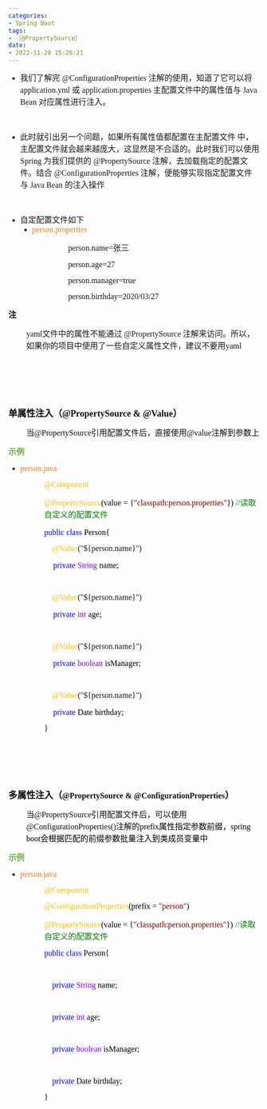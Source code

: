 ```yaml
---
categories:
- Spring Boot
tags:
- ［@PropertySource］
date:
- 2022-11-28 15:26:21
---
```


<ul style="list-style-type:disc">
    <li><span style="font-size:12.0pt"><span style="font-family:&quot;Microsoft YaHei UI&quot;">我们了解完</span></span><span
            style="font-size:12.0pt"><span style="font-family:&quot;Comic Sans MS&quot;"> @ConfigurationProperties
            </span></span><span style="font-size:12.0pt"><span
                style="font-family:&quot;Microsoft YaHei UI&quot;">注解的使用，知道了它可以将</span></span><span
            style="font-size:12.0pt"><span style="font-family:&quot;Comic Sans MS&quot;"> application.yml
            </span></span><span style="font-size:12.0pt"><span
                style="font-family:&quot;Microsoft YaHei UI&quot;">或</span></span><span style="font-size:12.0pt"><span
                style="font-family:&quot;Comic Sans MS&quot;"> application.properties </span></span><span
            style="font-size:12.0pt"><span
                style="font-family:&quot;Microsoft YaHei UI&quot;">主配置文件中的属性值与</span></span><span
            style="font-size:12.0pt"><span style="font-family:&quot;Comic Sans MS&quot;"> Java Bean </span></span><span
            style="font-size:12.0pt"><span style="font-family:&quot;Microsoft YaHei UI&quot;">对应属性进行注入。</span></span>
    </li>
</ul>
<p style="margin-left:36px"><span style="font-size:12.0pt"><span
            style="font-family:&quot;Microsoft YaHei UI&quot;"><span style="color:#111111">&nbsp;</span></span></span>
</p>
<ul style="list-style-type:disc">
    <li><span style="font-size:12.0pt"><span
                style="font-family:&quot;Microsoft YaHei UI&quot;">此时就引出另一个问题，如果所有属性值都配置在主配置文件
                中，主配置文件就会越来越庞大，这显然是不合适的。此时我们可以使用</span></span><span style="font-size:12.0pt"><span
                style="font-family:&quot;Comic Sans MS&quot;"> Spring </span></span><span style="font-size:12.0pt"><span
                style="font-family:&quot;Microsoft YaHei UI&quot;">为我们提供的</span></span><span
            style="font-size:12.0pt"><span style="font-family:&quot;Comic Sans MS&quot;"> @PropertySource
            </span></span><span style="font-size:12.0pt"><span
                style="font-family:&quot;Microsoft YaHei UI&quot;">注解，去加载指定的配置文件。结合</span></span><span
            style="font-size:12.0pt"><span style="font-family:&quot;Comic Sans MS&quot;"> @ConfigurationProperties
            </span></span><span style="font-size:12.0pt"><span
                style="font-family:&quot;Microsoft YaHei UI&quot;">注解，便能够实现指定配置文件与</span></span><span
            style="font-size:12.0pt"><span style="font-family:&quot;Comic Sans MS&quot;"> Java Bean </span></span><span
            style="font-size:12.0pt"><span style="font-family:&quot;Microsoft YaHei UI&quot;">的注入操作</span></span></li>
</ul>
<p style="margin-left:36px"><span style="font-size:12.0pt"><span
            style="font-family:&quot;Comic Sans MS&quot;">&nbsp;</span></span></p>
<ul style="list-style-type:disc">
    <li><span style="font-size:12.0pt"><span style="font-family:&quot;Microsoft YaHei UI&quot;">自定配置文件如下</span></span>
        <ul style="list-style-type:disc">
            <li><span style="color:#e67e22;"><span style="font-size:12.0pt"><span
                            style="font-family:&quot;Comic Sans MS&quot;">person</span></span><span
                        style="font-size:12.0pt"><span
                            style="font-family:&quot;Comic Sans MS&quot;">.properties</span></span></span></li>
        </ul>
    </li>
</ul>
<p style="margin-left: 120px;"><span style="font-size:12.0pt"><span
            style="font-family:&quot;Comic Sans MS&quot;">person.name=</span><span
            style="font-family:&quot;Microsoft YaHei UI&quot;">张三</span></span></p>
<p style="margin-left: 120px;"><span style="font-size:12.0pt"><span
            style="font-family:&quot;Comic Sans MS&quot;">person.age=27</span></span></p>
<p style="margin-left: 120px;"><span style="font-size:12.0pt"><span
            style="font-family:&quot;Comic Sans MS&quot;">person.manager=true</span></span></p>
<p style="margin-left: 120px;"><span style="font-size:12.0pt"><span
            style="font-family:&quot;Comic Sans MS&quot;">person.birthday=2020/03/27</span></span></p>
<p><span style="font-size:12.0pt"><span style="font-family:&quot;Microsoft YaHei UI&quot;"><span
                style="color:#111111"><strong>注</strong></span></span></span></p>
<p style="margin-left:36px"><span style="font-size:12.0pt"><span
            style="font-family:&quot;Comic Sans MS&quot;">yaml</span><span
            style="font-family:&quot;Microsoft YaHei UI&quot;">文件中的属性不能通过</span><span
            style="font-family:&quot;Comic Sans MS&quot;"> @PropertySource </span><span
            style="font-family:&quot;Microsoft YaHei UI&quot;">注解来访问。所以，如果你的项目中使用了一些自定义属性文件，建议不要用</span><span
            style="font-family:&quot;Comic Sans MS&quot;">yaml</span></span></p>
<p><span style="font-size:12.0pt"><span style="font-family:&quot;Microsoft YaHei UI&quot;"><span
                style="color:#111111">&nbsp;</span></span></span></p>
<p><span style="font-size:12.0pt"><span style="font-family:&quot;Microsoft YaHei UI&quot;"><span
                style="color:#111111">&nbsp;</span></span></span></p>
<p><span style="font-size:12.0pt"><span style="font-family:&quot;Microsoft YaHei UI&quot;"><span
                style="color:#111111">&nbsp;</span></span></span></p>
<p><span style="font-size:13.5pt"><span style="color:#111111"><strong><span
                    style="font-family:&quot;Microsoft YaHei UI&quot;">单属性注入（</span></strong><strong><span
                    style="font-family:&quot;Comic Sans MS&quot;">@PropertySource</span></strong><strong><span
                    style="font-family:&quot;Comic Sans MS&quot;"> &amp; @Value</span></strong><strong><span
                    style="font-family:&quot;Microsoft YaHei UI&quot;">）</span></strong></span></span></p>
<p style="margin-left:36px"><span style="font-size:12.0pt"><span style="color:#111111"><span
                style="font-family:&quot;Microsoft YaHei UI&quot;">当</span><span
                style="font-family:&quot;Comic Sans MS&quot;">@PropertySource</span><span
                style="font-family:&quot;Microsoft YaHei UI&quot;">引用配置文件后，直接使用</span><span
                style="font-family:&quot;Microsoft YaHei UI&quot;">@value</span><span
                style="font-family:&quot;Microsoft YaHei UI&quot;">注解到参数上</span></span></span></p>
<p><span style="font-size:12.0pt"><span style="font-family:&quot;Microsoft YaHei UI&quot;"><span
                style="color:#70ad47"><strong>示例</strong></span></span></span></p>
<ul style="list-style-type:disc">
    <li><span style="color:#e67e22;"><span style="font-size:12.0pt"><span
                    style="font-family:&quot;Comic Sans MS&quot;">person.java</span></span></span></li>
</ul>
<p style="margin-left:72px"><span style="font-size:12.0pt"><span style="font-family:&quot;Comic Sans MS&quot;"><span
                style="color:#ffc000">@Component</span></span></span></p>
<p style="margin-left:72px"><span style="font-size:12.0pt"><span style="font-family:&quot;Comic Sans MS&quot;"><span
                style="color:#ffc000">@PropertySource</span></span><span
            style="font-family:&quot;Comic Sans MS&quot;"><span style="color:black">(value</span></span>&nbsp;<span
            style="font-family:&quot;Comic Sans MS&quot;"><span style="color:black">=</span></span>&nbsp;<span
            style="font-family:&quot;Comic Sans MS&quot;"><span style="color:black">{</span></span><span
            style="font-family:&quot;Comic Sans MS&quot;"><span
                style="color:maroon">"classpath:person.properties"</span></span><span
            style="font-family:&quot;Comic Sans MS&quot;"><span style="color:black">})</span></span> <span
            style="font-family:&quot;Comic Sans MS&quot;"><span style="color:green">//</span></span><span
            style="font-family:&quot;Microsoft YaHei UI&quot;"><span style="color:green">读取自定义的配置文件</span></span></span>
</p>
<p style="margin-left:72px"><span style="font-size:12.0pt"><span style="font-family:&quot;Comic Sans MS&quot;"><span
                style="color:blue">public</span></span>&nbsp;<span style="font-family:&quot;Comic Sans MS&quot;"><span
                style="color:blue">class</span></span>&nbsp;<span style="font-family:&quot;Comic Sans MS&quot;"><span
                style="color:black">Person{</span></span></span></p>
<p style="margin-left:72px"><span style="font-size:12.0pt"><span
            style="font-family:&quot;Comic Sans MS&quot;">&nbsp;&nbsp;&nbsp; <span
                style="color:#ffc000">@Value</span>("${person.name}")</span></span></p>
<p style="margin-left:72px"><span style="font-size:12.0pt">&nbsp;&nbsp;&nbsp;&nbsp;<span
            style="font-family:&quot;Comic Sans MS&quot;"><span style="color:blue">private</span></span>&nbsp;<span
            style="font-family:&quot;Comic Sans MS&quot;"><span style="color:#8000ff">String</span></span>&nbsp;<span
            style="font-family:&quot;Comic Sans MS&quot;"><span style="color:black">name;</span></span></span></p>
<p style="margin-left:72px"><span style="font-size:12.0pt"><span style="font-family:&quot;Comic Sans MS&quot;"><span
                style="color:black">&nbsp;</span></span></span></p>
<p style="margin-left:72px"><span style="font-size:12.0pt"><span style="font-family:&quot;Comic Sans MS&quot;"><span
                style="color:#ffc000">&nbsp;&nbsp;&nbsp; @Value</span>("${person.name}")</span></span></p>
<p style="margin-left:72px"><span style="font-size:12.0pt">&nbsp;&nbsp;&nbsp;&nbsp;<span
            style="font-family:&quot;Comic Sans MS&quot;"><span style="color:blue">private</span></span>&nbsp;<span
            style="font-family:&quot;Comic Sans MS&quot;"><span style="color:#8000ff">int</span></span>&nbsp;<span
            style="font-family:&quot;Comic Sans MS&quot;"><span style="color:black">age;</span></span></span></p>
<p style="margin-left:72px"><span style="font-size:12.0pt"><span style="font-family:&quot;Comic Sans MS&quot;"><span
                style="color:black">&nbsp;</span></span></span></p>
<p style="margin-left:72px"><span style="font-size:12.0pt"><span style="font-family:&quot;Comic Sans MS&quot;"><span
                style="color:#ffc000">&nbsp;&nbsp;&nbsp; @Value</span>("${person.name}")</span></span></p>
<p style="margin-left:72px"><span style="font-size:12.0pt">&nbsp;&nbsp;&nbsp;&nbsp;<span
            style="font-family:&quot;Comic Sans MS&quot;"><span style="color:blue">private</span></span>&nbsp;<span
            style="font-family:&quot;Comic Sans MS&quot;"><span style="color:#8000ff">boolean</span></span>&nbsp;<span
            style="font-family:&quot;Comic Sans MS&quot;"><span style="color:black">isManager;</span></span></span></p>
<p style="margin-left:72px"><span style="font-size:12.0pt"><span style="font-family:&quot;Comic Sans MS&quot;"><span
                style="color:black">&nbsp;</span></span></span></p>
<p style="margin-left:72px"><span style="font-size:12.0pt"><span style="font-family:&quot;Comic Sans MS&quot;"><span
                style="color:#ffc000">&nbsp;&nbsp;&nbsp; @Value</span>("${person.name}")</span></span></p>
<p style="margin-left:72px"><span style="font-size:12.0pt">&nbsp;&nbsp;&nbsp;&nbsp;<span
            style="font-family:&quot;Comic Sans MS&quot;"><span style="color:blue">private</span></span>&nbsp;<span
            style="font-family:&quot;Comic Sans MS&quot;"><span style="color:black">Date</span></span>&nbsp;<span
            style="font-family:&quot;Comic Sans MS&quot;"><span style="color:black">birthday;</span></span></span></p>
<p style="margin-left:72px"><span style="font-size:12.0pt"><span style="font-family:&quot;Comic Sans MS&quot;"><span
                style="color:black">}</span></span></span></p>
<p style="margin-left:36px"><span style="font-size:12.0pt"><span
            style="font-family:&quot;Microsoft YaHei UI&quot;"><span style="color:#111111">&nbsp;</span></span></span>
</p>
<p style="margin-left:36px"><span style="font-size:12.0pt"><span
            style="font-family:&quot;Microsoft YaHei UI&quot;"><span style="color:#111111">&nbsp;</span></span></span>
</p>
<p style="margin-left:36px"><span style="font-size:12.0pt"><span
            style="font-family:&quot;Microsoft YaHei UI&quot;"><span style="color:#111111">&nbsp;</span></span></span>
</p>
<p><span style="color:#111111"><span style="font-size:13.5pt"><strong><span
                    style="font-family:&quot;Microsoft YaHei UI&quot;">多属性注入（</span></strong></span><span
            style="font-size:12.0pt"><strong><span
                    style="font-family:&quot;Comic Sans MS&quot;">@PropertySource</span></strong></span><span
            style="font-size:12.0pt"><strong><span style="font-family:&quot;Comic Sans MS&quot;"> &amp;
                </span></strong></span><span style="font-size:12.0pt"><strong><span
                    style="font-family:&quot;Comic Sans MS&quot;">@ConfigurationProperties</span></strong></span><span
            style="font-size:13.5pt"><strong><span
                    style="font-family:&quot;Microsoft YaHei UI&quot;">）</span></strong></span></span></p>
<p style="margin-left:36px"><span style="font-size:12.0pt"><span
            style="font-family:&quot;Microsoft YaHei UI&quot;"><span style="color:#111111">当</span></span><span
            style="font-family:&quot;Comic Sans MS&quot;"><span style="color:#111111">@PropertySource</span></span><span
            style="font-family:&quot;Microsoft YaHei UI&quot;"><span
                style="color:#111111">引用配置文件后，可以使用</span></span><span
            style="font-family:&quot;Comic Sans MS&quot;"><span
                style="color:#111111">@ConfigurationProperties</span></span><span
            style="font-family:&quot;Comic Sans MS&quot;"><span style="color:#111111">()</span></span><span
            style="font-family:&quot;Microsoft YaHei UI&quot;"><span style="color:#111111">注解的</span></span><span
            style="font-family:&quot;Comic Sans MS&quot;"><span style="color:black">prefix</span></span><span
            style="font-family:&quot;Microsoft YaHei UI&quot;"><span style="color:black">属性指定参数前缀，</span></span><span
            style="font-family:&quot;Comic Sans MS&quot;"><span style="color:black">spring boot</span></span><span
            style="font-family:&quot;Microsoft YaHei UI&quot;"><span
                style="color:black">会根据匹配的前缀参数批量注入到类成员变量中</span></span></span></p>
<p><span style="font-size:12.0pt"><span style="font-family:&quot;Microsoft YaHei UI&quot;"><span
                style="color:#70ad47"><strong>示例</strong></span></span></span></p>
<ul style="list-style-type:disc">
    <li><span style="color:#e67e22;"><span style="font-size:12.0pt"><span
                    style="font-family:&quot;Comic Sans MS&quot;">person.java</span></span></span></li>
</ul>
<p style="margin-left:72px"><span style="font-size:12.0pt"><span style="font-family:&quot;Comic Sans MS&quot;"><span
                style="color:#ffc000">@Component</span></span></span></p>
<p style="margin-left:72px"><span style="font-size:12.0pt"><span style="font-family:&quot;Comic Sans MS&quot;"><span
                style="color:#ffc000">@ConfigurationProperties</span></span><span
            style="font-family:&quot;Comic Sans MS&quot;"><span
                style="color:black">(prefix&nbsp;=&nbsp;</span></span><span
            style="font-family:&quot;Comic Sans MS&quot;"><span style="color:maroon">"person"</span></span><span
            style="font-family:&quot;Comic Sans MS&quot;"><span style="color:black">)</span></span> </span></p>
<p style="margin-left:72px"><span style="font-size:12.0pt"><span style="font-family:&quot;Comic Sans MS&quot;"><span
                style="color:#ffc000">@PropertySource</span></span><span
            style="font-family:&quot;Comic Sans MS&quot;"><span
                style="color:black">(value&nbsp;=&nbsp;{</span></span><span
            style="font-family:&quot;Comic Sans MS&quot;"><span
                style="color:maroon">"classpath:person.properties"</span></span><span
            style="font-family:&quot;Comic Sans MS&quot;"><span style="color:black">})</span></span> <span
            style="font-family:&quot;Comic Sans MS&quot;"><span style="color:green">//</span></span><span
            style="font-family:&quot;Microsoft YaHei UI&quot;"><span style="color:green">读取自定义的配置文件</span></span></span>
</p>
<p style="margin-left:72px"><span style="font-size:12.0pt"><span style="font-family:&quot;Comic Sans MS&quot;"><span
                style="color:blue">public</span>&nbsp;<span style="color:blue">class</span><span
                style="color:black">&nbsp;Person{</span></span></span></p>
<p style="margin-left:72px"><span style="font-size:12.0pt"><span
            style="font-family:&quot;Microsoft YaHei&quot;">&nbsp;</span></span></p>
<p style="margin-left:72px"><span style="font-size:12.0pt"><span
            style="font-family:&quot;Comic Sans MS&quot;">&nbsp;&nbsp;&nbsp;&nbsp;<span
                style="color:blue">private</span>&nbsp;<span style="color:#8000ff">String</span><span
                style="color:black">&nbsp;name;</span></span></span></p>
<p style="margin-left:72px"><span style="font-size:12.0pt"><span
            style="font-family:&quot;Microsoft YaHei&quot;">&nbsp;</span></span></p>
<p style="margin-left:72px"><span style="font-size:12.0pt"><span
            style="font-family:&quot;Comic Sans MS&quot;">&nbsp;&nbsp;&nbsp;&nbsp;<span
                style="color:blue">private</span>&nbsp;<span style="color:#8000ff">int</span><span
                style="color:black">&nbsp;age;</span></span></span></p>
<p style="margin-left:72px"><span style="font-size:12.0pt"><span
            style="font-family:&quot;Microsoft YaHei&quot;">&nbsp;</span></span></p>
<p style="margin-left:72px"><span style="font-size:12.0pt"><span
            style="font-family:&quot;Comic Sans MS&quot;">&nbsp;&nbsp;&nbsp;&nbsp;<span
                style="color:blue">private</span>&nbsp;<span style="color:#8000ff">boolean</span><span
                style="color:black">&nbsp;isManager;</span></span></span></p>
<p style="margin-left:72px"><span style="font-size:12.0pt"><span
            style="font-family:&quot;Microsoft YaHei&quot;">&nbsp;</span></span></p>
<p style="margin-left:72px"><span style="font-size:12.0pt"><span
            style="font-family:&quot;Comic Sans MS&quot;">&nbsp;&nbsp;&nbsp;&nbsp;<span
                style="color:blue">private</span><span
                style="color:black">&nbsp;Date&nbsp;birthday;</span></span></span></p>
<p style="margin-left:72px"><span style="font-size:12.0pt"><span style="font-family:&quot;Comic Sans MS&quot;"><span
                style="color:black">}</span></span></span></p>